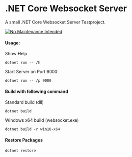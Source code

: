 # .NET Core Websocket Server 
A small .NET Core Websocket Server Testproject.

[![No Maintenance Intended](http://unmaintained.tech/badge.svg)](http://unmaintained.tech/)
#### Usage:
Show Help
```
dotnet run -- /h
```
Start Server on Port 9000
```
dotnet run -- /p 9000
```
#### Build with following command
Standard build (dll)
```
dotnet build
```
Windows x64 build (websocket.exe)
```
dotnet build -r win10-x64
```

#### Restore Packages
```
dotnet restore
```

